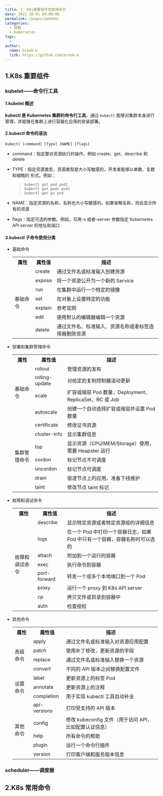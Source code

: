 ```yaml
---
title: 2. K8s重要组件及常用命令
date: 2022-10-01 00:00:00
permalink: /pages/aa836b/
categories:
  - 容器
  - Kubernetes
tags:
  -
author:
  name: brook-w
  link: https://github.com/brook-w
---
```


## 1.K8s 重要组件

### kubelet——命令行工具

#### 1.kubelet 概述

**kubectl 是 Kubernetes 集群的命令行工具**，通过 `kubectl` 能够对集群本身进行管理，并能够在集群上进行容器化应用的安装部署。

#### 2.kubectl 命令的语法

```
kubectl [command] [Type] [NAME] [flags]
```

-   command：指定要对资源执行的操作，例如 create、get、describe 和 delete

-   TYPE：指定资源类型，资源类型是大小写敏感的，开发者能够以单数、复数和缩略的 形式。例如：

    >   ```
    >   kubectl get pod pod1
    >   kubectl get pods pod1
    >   kubectl get po pod
    >   ```

- NAME：指定资源的名称，名称也大小写敏感的。如果省略名称，则会显示所有的资源

- flags：指定可选的参数。例如，可用-s 或者–server 参数指定 Kubernetes API server 的地址和端口

#### 3.kubectl 子命令使用分类

-   基础命令

    <table>
    	<tr>
    	    <th>属性</th>
    	    <th>属性值</th>
    	    <th>描述</th>
    	</tr >
    	<tr >
    	    <td rowspan="7">基础命令</td>
    	    <td>create</td>
    	    <td>通过文件名或标准输入创建资源</td>
    	</tr>
    	<tr>
    	    <td>expose</td>
    	    <td>将一个资源公开为一个新的 Service</td>
    	</tr>
    	<tr>
    	    <td>run</td>
    	    <td>在集群中运行一个特定的镜像</td>
    	</tr>
    	<tr>
    	    <td>set</td>
    	    <td>在对象上设置特定的功能</td>
    	</tr>
    	<tr>
            <td>explain</td>
    	    <td>参考官网</td>
    	</tr>
    	<tr>
    	    <td>edit</td>
    	    <td>使用默认的编辑器编辑一个资源</td>
    	</tr>
    	<tr>
    	    <td>delete</td>
    	    <td>通过文件名、标准输入、资源名称或者标签选择器删除资源</td>
    	</tr>
    </table>

-   部署和集群管理命令

    <table>
    	<tr>
    	    <th>属性</th>
    	    <th>属性值</th>
    	    <th>描述</th>
    	</tr >
    	<tr >
    	    <td rowspan="4">基础命令</td>
    	    <td>rollout</td>
    	    <td>管理资源的发布</td>
    	</tr>
    	<tr>
    	    <td>rolling-update</td>
    	    <td>对给定的复制控制器滚动更新</td>
    	</tr>
    	<tr>
    	    <td>scale</td>
    	    <td>扩容或缩容 Pod 数量，Deployment、ReplicaSet、RC 或 Job</td>
    	</tr>
    	<tr>
    	    <td>autoscale</td>
    	    <td>创建一个自动选择扩容或缩容并设置 Pod 数量</td>
    	</tr>
    	<tr>
            <td rowspan="7">集群管理命令</td>
            <td>certificate</td>
    	    <td>修改证书资源</td>
    	</tr>
    	<tr>
    	    <td>cluster-info</td>
    	    <td>显示集群信息</td>
    	</tr>
    	<tr>
    	    <td>top</td>
    	    <td>显示资源（CPU/MEM/Storage）使用，需要 Heapster 运行</td>
    	</tr>
        <tr>
    	    <td>cordon</td>
    	    <td>标记节点不可调度</td>
    	</tr>
        <tr>
    	    <td>uncordon</td>
    	    <td>标记节点可调度</td>
    	</tr>
        <tr>
    	    <td>drain</td>
    	    <td>驱逐节点上的应用，准备下线维护</td>
    	</tr>
        <tr>
    	    <td>taint</td>
    	    <td>修改节点 taint 标记</td>
    	</tr>
    </table>

- 故障和调试命令

    <table>
    	<tr>
    	    <th>属性</th>
    	    <th>属性值</th>
    	    <th>描述</th>
    	</tr >
    	<tr >
    	    <td rowspan="8">故障和调试命令</td>
    	    <td>describe</td>
    	    <td>显示特定资源或者特定资源组的详细信息</td>
    	</tr>
    	<tr>
    	    <td>logs</td>
    	    <td>在一个 Pod 中打印一个容器日志，如果 Pod 中只有一个容器，容器名称时可以选的</td>
    	</tr>
    	<tr>
    	    <td>attach</td>
    	    <td>附加到一个运行的容器</td>
    	</tr>
    	<tr>
    	    <td>exec</td>
    	    <td>执行命令到容器</td>
    	</tr>
        <tr>
    	    <td>port-forward</td>
    	    <td>转发一个或多个本地端口到一个 Pod</td>
    	</tr>
        <tr>
    	    <td>proxy</td>
    	    <td>运行一个 proxy 到 K8s API server</td>
    	</tr>
        <tr>
    	    <td>cp</td>
    	    <td>拷贝文件或目录到容器中</td>
    	</tr>
        <tr>
    	    <td>autn</td>
    	    <td>检查授权</td>
    	</tr>
    </table>

- 其他命令

    <table>
    	<tr>
    	    <th>属性</th>
    	    <th>属性值</th>
    	    <th>描述</th>
    	</tr >
    	<tr >
    	    <td rowspan="4">高级命令</td>
    	    <td>apply</td>
    	    <td>通过文件名或标准输入对资源应用配置</td>
    	</tr>
    	<tr>
    	    <td>patch</td>
    	    <td>使用补丁修改，更新资源的字段</td>
    	</tr>
    	<tr>
    	    <td>replace</td>
    	    <td>通过文件名或标准输入替换一个资源</td>
    	</tr>
    	<tr>
    	    <td>convert</td>
    	    <td>不同的 API 版本之间替换配置文件</td>
    	</tr>
        <tr>
            <td rowspan="3">设置命令</td>
    	    <td>label</td>
    	    <td>更新资源上的标签 Pod</td>
    	</tr>
        <tr>
    	    <td>annotate</td>
    	    <td>更新资源上的注释</td>
    	</tr>
        <tr>
    	    <td>completion</td>
    	    <td>用于实现 kubectl 工具自动补全</td>
    	</tr>
        <tr>
            <td rowspan="5">其他命令</td>
    	    <td>api-versions</td>
    	    <td>打印受支持的 API 版本</td>
    	</tr>
        <tr>
    	    <td>config</td>
    	    <td>修改 kubeconfig 文件（用于访问 API，比如配置认证信息）</td>
    	</tr>
        <tr>
    	    <td>help</td>
    	    <td>所有命令的帮助</td>
    	</tr>
        <tr>
    	    <td>plugin</td>
    	    <td>运行一个命令行插件</td>
    	</tr>
        <tr>
    	    <td>version</td>
    	    <td>打印客户端和服务版本信息</td>
    	</tr>
    </table>

### scheduler——调度器





## 2.K8s 常用命令
